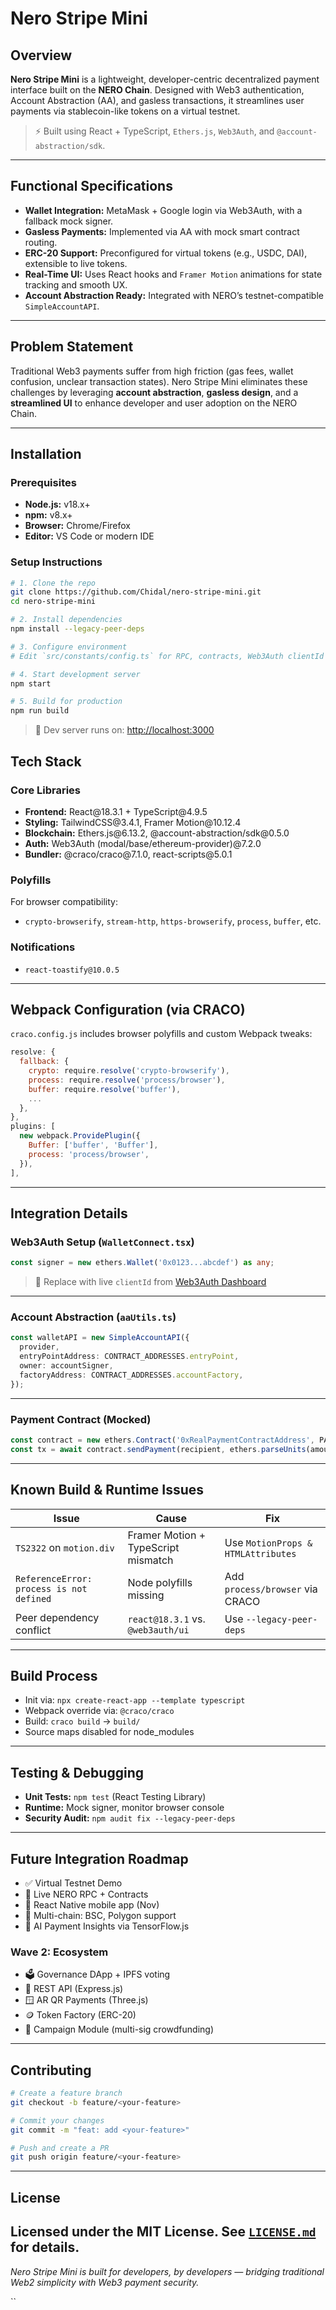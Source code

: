 # Nero Stripe Mini

## Overview

**Nero Stripe Mini** is a lightweight, developer-centric decentralized payment interface built on the **NERO Chain**. Designed with Web3 authentication, Account Abstraction (AA), and gasless transactions, it streamlines user payments via stablecoin-like tokens on a virtual testnet.

> ⚡ Built using React + TypeScript, `Ethers.js`, `Web3Auth`, and `@account-abstraction/sdk`.

---

## Functional Specifications

- **Wallet Integration:** MetaMask + Google login via Web3Auth, with a fallback mock signer.
- **Gasless Payments:** Implemented via AA with mock smart contract routing.
- **ERC-20 Support:** Preconfigured for virtual tokens (e.g., USDC, DAI), extensible to live tokens.
- **Real-Time UI:** Uses React hooks and `Framer Motion` animations for state tracking and smooth UX.
- **Account Abstraction Ready:** Integrated with NERO’s testnet-compatible `SimpleAccountAPI`.

---

## Problem Statement

Traditional Web3 payments suffer from high friction (gas fees, wallet confusion, unclear transaction states). Nero Stripe Mini eliminates these challenges by leveraging **account abstraction**, **gasless design**, and a **streamlined UI** to enhance developer and user adoption on the NERO Chain.

---

## Installation

### Prerequisites

- **Node.js:** v18.x+
- **npm:** v8.x+
- **Browser:** Chrome/Firefox
- **Editor:** VS Code or modern IDE

### Setup Instructions

```bash
# 1. Clone the repo
git clone https://github.com/Chidal/nero-stripe-mini.git
cd nero-stripe-mini

# 2. Install dependencies
npm install --legacy-peer-deps

# 3. Configure environment
# Edit `src/constants/config.ts` for RPC, contracts, Web3Auth clientId

# 4. Start development server
npm start

# 5. Build for production
npm run build
````

> 🔗 Dev server runs on: [http://localhost:3000](http://localhost:3000)


## Tech Stack

### Core Libraries

* **Frontend:** React\@18.3.1 + TypeScript\@4.9.5
* **Styling:** TailwindCSS\@3.4.1, Framer Motion\@10.12.4
* **Blockchain:** Ethers.js\@6.13.2, @account-abstraction/sdk\@0.5.0
* **Auth:** Web3Auth (modal/base/ethereum-provider)@7.2.0
* **Bundler:** @craco/craco\@7.1.0, react-scripts\@5.0.1

### Polyfills

For browser compatibility:

* `crypto-browserify`, `stream-http`, `https-browserify`, `process`, `buffer`, etc.

### Notifications

* `react-toastify@10.0.5`

---

## Webpack Configuration (via CRACO)

`craco.config.js` includes browser polyfills and custom Webpack tweaks:

```js
resolve: {
  fallback: {
    crypto: require.resolve('crypto-browserify'),
    process: require.resolve('process/browser'),
    buffer: require.resolve('buffer'),
    ...
  },
},
plugins: [
  new webpack.ProvidePlugin({
    Buffer: ['buffer', 'Buffer'],
    process: 'process/browser',
  }),
],
```

---

## Integration Details

### Web3Auth Setup (`WalletConnect.tsx`)

```ts
const signer = new ethers.Wallet('0x0123...abcdef') as any;
```

> 🔐 Replace with live `clientId` from [Web3Auth Dashboard](https://dashboard.web3auth.io)

---

### Account Abstraction (`aaUtils.ts`)

```ts
const walletAPI = new SimpleAccountAPI({
  provider,
  entryPointAddress: CONTRACT_ADDRESSES.entryPoint,
  owner: accountSigner,
  factoryAddress: CONTRACT_ADDRESSES.accountFactory,
});
```

---

### Payment Contract (Mocked)

```ts
const contract = new ethers.Contract('0xRealPaymentContractAddress', PAYMENT_ABI, signer);
const tx = await contract.sendPayment(recipient, ethers.parseUnits(amount, 18), selectedToken);
```

---

## Known Build & Runtime Issues

| Issue                                    | Cause                               | Fix                                |
| ---------------------------------------- | ----------------------------------- | ---------------------------------- |
| `TS2322` on `motion.div`                 | Framer Motion + TypeScript mismatch | Use `MotionProps & HTMLAttributes` |
| `ReferenceError: process is not defined` | Node polyfills missing              | Add `process/browser` via CRACO    |
| Peer dependency conflict                 | `react@18.3.1` vs. `@web3auth/ui`   | Use `--legacy-peer-deps`           |

---

## Build Process

* Init via: `npx create-react-app --template typescript`
* Webpack override via: `@craco/craco`
* Build: `craco build` → `build/`
* Source maps disabled for node\_modules

---

## Testing & Debugging

* **Unit Tests:** `npm test` (React Testing Library)
* **Runtime:** Mock signer, monitor browser console
* **Security Audit:** `npm audit fix --legacy-peer-deps`

---

## Future Integration Roadmap

* ✅ Virtual Testnet Demo
* 🔄 Live NERO RPC + Contracts
* 📱 React Native mobile app (Nov)
* 🌉 Multi-chain: BSC, Polygon support
* 🧠 AI Payment Insights via TensorFlow\.js

### Wave 2: Ecosystem 

* 🗳 Governance DApp + IPFS voting
* 🔌 REST API (Express.js)
* 🪟 AR QR Payments (Three.js)
* 🪙 Token Factory (ERC-20)
* 🧾 Campaign Module (multi-sig crowdfunding)

---

## Contributing

```bash
# Create a feature branch
git checkout -b feature/<your-feature>

# Commit your changes
git commit -m "feat: add <your-feature>"

# Push and create a PR
git push origin feature/<your-feature>
```

---

## License

Licensed under the MIT License.
See [`LICENSE.md`](LICENSE.md) for details.
---

*Nero Stripe Mini is built for developers, by developers — bridging traditional Web2 simplicity with Web3 payment security.*

``